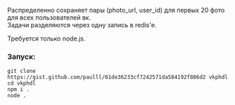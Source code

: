 Распределенно сохраняет пары (photo_url, user_id) для первых 20 фото для всех пользователей вк.   
Задачи разделяются через одну запись в redis'e.  

Требуется только node.js.

### Запуск:
```
git clone https://gist.github.com/paulll/61de36233cf7242571da584192f886d2 vkphdl
cd vkphdl
npm i .
node .
```
